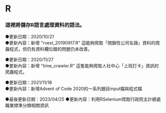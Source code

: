 # R

### 這裡將儲存R語言處理資料的語法。

●更新日期：2020/10/21  
●更新內容：新增 "rvest_20190917.R" 這能夠爬取「閉鎖性公司名錄」資料的爬蟲程式，但仍有資料欄位錯的問題仍未改善。

●更新日期：2020/11/27  
●更新內容：新增 "time_crawler.R" 這隻能夠爬取人社中心「上班打卡」資訊的爬蟲程式。

●更新日期：2021/11/18  
●更新內容：新增Advent of Code 2020的一系列題目input檔與程式檔

●最後更新日期：2023/04/25 
●更新內容：利用RSelenium爬取行政院主計總處職業標準分類相關資訊
